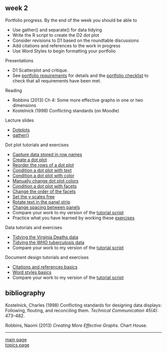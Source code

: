 
week 2
------

Portfolio progress. By the end of the week you should be able to

-   Use gather() and separate() for data tidying
-   Write the R script to create the D2 dot plot
-   Consider revisions to D1 based on the roundtable discussions
-   Add citations and references to the work in progress
-   Use Word Styles to begin formatting your portfolio

Presentations

-   D1 Scatterplot and critique.
-   See [portfolio requirements](folio-01_portfolio-requirements.md) for details and the [portfolio checklist](folio-02_portfolio-checklist.pdf) to check that all requirements have been met.

Reading

-   Robbins (2013) Ch 4: Some more effective graphs in one or two dimensions
-   Kostelnick (1998) Conflicting standards (on Moodle)

Lecture slides

-   [Dotplots](../slides/Le07-dot-plot-slides.pdf)
-   [gather()](../slides/Le08-illustrating-gather.pdf)

Dot plot tutorials and exercises

-   [Capture data stored in row names](tut-0701_capture-row-name-data.md)
-   [Create a dot plot](tut-0702_create-dot-plot.md)
-   [Reorder the rows of a dot plot](tut-0703_reorder-rows.md)
-   [Condition a dot plot with text](tut-0704_condition-by-text.md)
-   [Condition a dot plot with color](tut-0705_condition-by-color.md)
-   [Manually change dot plot colors](tut-0706_manual-color.md)
-   [Condition a dot plot with facets](tut-0707_condition-facets.md)
-   [Change the order of the facets](tut-0708_order-facets.md)
-   [Set the y scales free](tut-0709_free-scales.md)
-   [Rotate text in the panel strip](tut-0710_rotate-strip-text.md)
-   [Change spacing between panels](tut-0711_change-panel-spacing.md)
-   Compare your work to my version of the [tutorial script](../practiceR/tut05_dotplot-basics.R)
-   Practice what you have learned by working these [exercises](tut-0712_dotplot-exercises.md)

Data tutorials and exercises

-   [Tidying the Virginia Deaths data](tut-0801_tidying-data-01_VADeaths.md)
-   [Tidying the WHO tuberculosis data](tut-0802_tidying-data-02_who-TB.md)
-   Compare your work to my version of the [tutorial script](../practiceR/tut05_dotplot-basics.R)

Document design tutorials and exercises

-   [Citations and references basics](tut-1001_citations-references.md)
-   [Word styles basics](tut-1002_word-styles.md)
-   Compare your work to my version of the [tutorial script](../practiceR/tut06_draft-word-styles.Rmd)

bibliography
------------

Kostelnick, Charles (1998) Conflicting standards for designing data displays: Following, flouting, and reconciling them. *Technical Communication* 45(4): 473–482.

Robbins, Naomi (2013) *Creating More Effective Graphs*. Chart House.

------------------------------------------------------------------------

[main page](../README.md)<br> [topics page](../README-by-topic.md)
